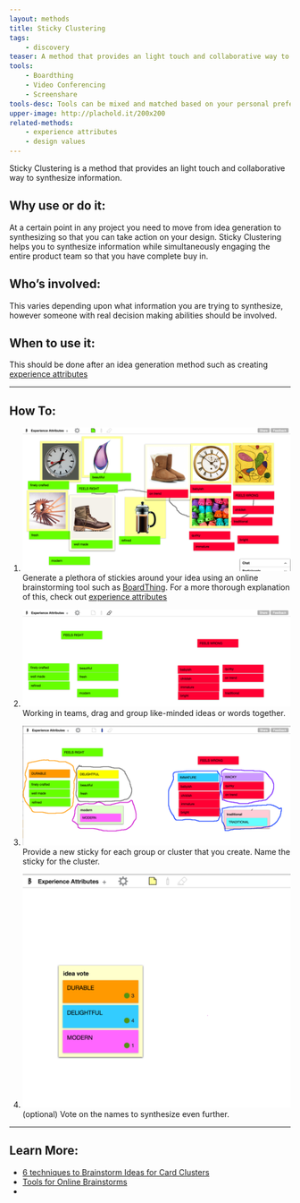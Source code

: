 ```yaml
---
layout: methods
title: Sticky Clustering
tags:
    - discovery
teaser: A method that provides an light touch and collaborative way to synthesize information.
tools:
    - Boardthing
    - Video Conferencing
    - Screenshare
tools-desc: Tools can be mixed and matched based on your personal preference.
upper-image: http://plachold.it/200x200
related-methods:
    - experience attributes
    - design values
---
```


Sticky Clustering is a method that provides an light touch and collaborative way to synthesize information.

## Why use or do it:

At a certain point in any project you need to move from idea generation to synthesizing so that you can take action on your design. Sticky Clustering helps you to synthesize information while simultaneously engaging the entire product team so that you have complete buy in.

## Who’s involved:

This varies depending upon what information you are trying to synthesize, however someone with real decision making abilities should be involved.

## When to use it:

This should be done after an idea generation method such as creating [experience attributes](/methods/experience-attributes/)

---

## How To:

1. ![idea generation](/img/methods/clustering-1.png)
    Generate a plethora of stickies around your idea using an online brainstorming tool such as [BoardThing](http://boardthing.com). For a more thorough explanation of this, check out [experience attributes](/methods/experience-attributes/)  

2. ![group like-minded ideas](/img/methods/clustering-2.png)
    Working in teams, drag and group like-minded ideas or words together.

3. ![group and name clusters](/img/methods/clustering-3.png)
    Provide a new sticky for each group or cluster that you create. Name the sticky for the cluster.  

4. ![vote on ideas](/img/methods/clustering-4.png)
    (optional) Vote on the names to synthesize even further.  

---

## Learn More:

* [6 techniques to Brainstorm Ideas for Card Clusters](http://www.avasbutler.com/six-techniques-to-brainstorm-ideas-4-card-clusters/#.V4zrzJMrKRs)
* [Tools for Online Brainstorms](http://blog.lucidmeetings.com/blog/25-tools-for-online-brainstorming-and-decision-making-in-meetings)
*
